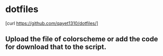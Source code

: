 # dotfiles

[curl https://github.com/qayet1310/dotfiles/]

## Upload the file of colorscheme or add the code for download that to the script.
